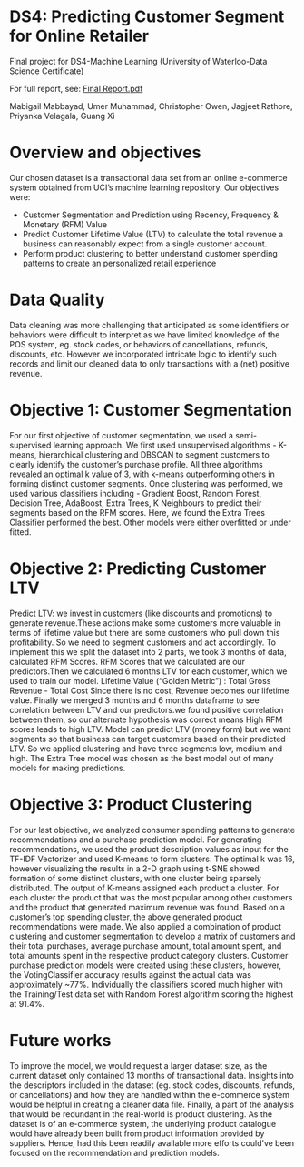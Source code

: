# DS4: Predicting Customer Segment for Online Retailer 
Final project for DS4-Machine Learning  (University of Waterloo-Data Science Certificate)

For full report, see: [Final Report.pdf](https://github.com/PriyankaVelagala/Customer_Segment_Prediction/blob/main/Final%20Report%20.pdf)

Mabigail Mabbayad, Umer Muhammad, Christopher Owen, Jagjeet Rathore, Priyanka Velagala, Guang Xi

# Overview and objectives 
Our chosen dataset is a transactional data set from an online e-commerce system obtained from UCI’s machine learning repository. Our objectives were:
- Customer Segmentation and Prediction using Recency, Frequency & Monetary (RFM) Value
- Predict Customer Lifetime Value (LTV) to calculate the total revenue a business can reasonably expect from a single customer account.
- Perform product clustering to better understand customer spending patterns to create an
personalized retail experience

# Data Quality 
Data cleaning was more challenging that anticipated as some identifiers or behaviors were difficult to interpret as we have limited knowledge of the POS system, eg. stock codes, or
behaviors of cancellations, refunds, discounts, etc. However we incorporated intricate logic to identify such records and limit our cleaned data to only transactions with a (net) positive
revenue.

# Objective 1: Customer Segmentation
For our first objective of customer segmentation, we used a semi-supervised learning approach. We first used unsupervised algorithms - K-means, hierarchical clustering and DBSCAN to
segment customers to clearly identify the customer’s purchase profile. All three algorithms revealed an optimal k value of 3, with k-means outperforming others in forming distinct customer
segments. Once clustering was performed, we used various classifiers including - Gradient Boost, Random Forest, Decision Tree, AdaBoost, Extra Trees, K Neighbours to predict their
segments based on the RFM scores. Here, we found the Extra Trees Classifier performed the best. Other models were either overfitted or under fitted.

# Objective 2: Predicting Customer LTV 
Predict LTV: we invest in customers (like discounts and promotions) to generate revenue.These actions make some customers more valuable in terms of lifetime value but there are some
customers who pull down this profitability. So we need to segment customers and act accordingly. To implement this we split the dataset into 2 parts, we took 3 months of data,
calculated RFM Scores. RFM Scores that we calculated are our predictors.Then we calculated 6 months LTV for each customer, which we used to train our model.
Lifetime Value (“Golden Metric”) : Total Gross Revenue - Total Cost
Since there is no cost, Revenue becomes our lifetime value. Finally we merged 3 months and 6 months dataframe to see correlation between LTV and our predictors.we found positive
correlation between them, so our alternate hypothesis was correct means High RFM scores leads to high LTV. Model can predict LTV (money form) but we want segments so that business
can target customers based on their predicted LTV. So we applied clustering and have three segments low, medium and high. The Extra Tree model was chosen as the best model out of
many models for making predictions. 

# Objective 3: Product Clustering 
For our last objective, we analyzed consumer spending patterns to generate recommendations and a purchase prediction model. For generating recommendations, we used the product
description values as input for the TF-IDF Vectorizer and used K-means to form clusters. The optimal k was 16, however visualizing the results in a 2-D graph using t-SNE showed formation
of some distinct clusters, with one cluster being sparsely distributed. The output of K-means assigned each product a cluster. For each cluster the product that was the most popular among
other customers and the product that generated maximum revenue was found. Based on a customer’s top spending cluster, the above generated product recommendations were made.
We also applied a combination of product clustering and customer segmentation to develop a matrix of customers and their total purchases, average purchase amount, total amount spent,
and total amounts spent in the respective product category clusters. Customer purchase prediction models were created using these clusters, however, the VotingClassifier accuracy
results against the actual data was approximately ~77%. Individually the classifiers scored much higher with the Training/Test data set with Random Forest algorithm scoring the highest at
91.4%.

# Future works
To improve the model, we would request a larger dataset size, as the current dataset only contained 13 months of transactional data. Insights into the descriptors included in the dataset
(eg. stock codes, discounts, refunds, or cancellations) and how they are handled within the e-commerce system would be helpful in creating a cleaner data file. Finally, a part of the
analysis that would be redundant in the real-world is product clustering. As the dataset is of an e-commerce system, the underlying product catalogue would have already been built from
product information provided by suppliers. Hence, had this been readily available more efforts could’ve been focused on the recommendation and prediction models.
